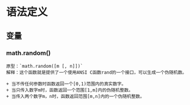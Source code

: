 语法定义
=======================


## 变量

### math.random()

    原型：`math.random([m [, n]])`
    解释：这个函数就是提供了一个使用ANSI C函数rand的一个接口，可以生成一个伪随机数。

    + 当不传任何参数时函数返回一个[0,1)范围内的真实数字。
    + 当只传入数字m时，函数返回一个范围[1,m]内的伪随机整数。
    + 当传入两个数字m，n时，函数返回范围[m,n]内的一个伪随机整数。